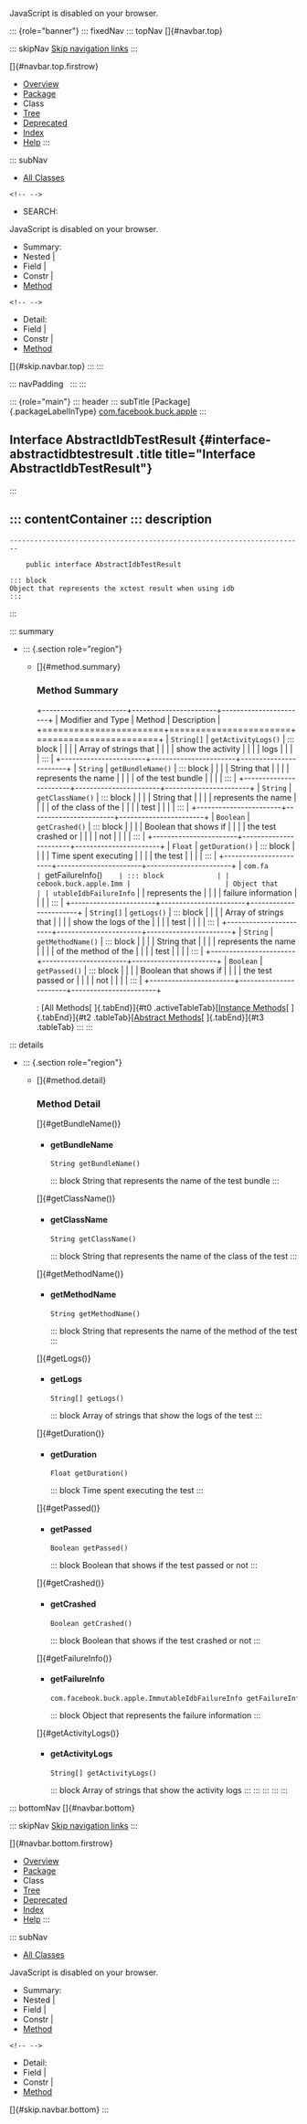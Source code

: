 <div>

JavaScript is disabled on your browser.

</div>

::: {role="banner"}
::: fixedNav
::: topNav
[]{#navbar.top}

::: skipNav
[Skip navigation links](#skip.navbar.top "Skip navigation links")
:::

[]{#navbar.top.firstrow}

-   [Overview](../../../../index.html)
-   [Package](package-summary.html)
-   Class
-   [Tree](package-tree.html)
-   [Deprecated](../../../../deprecated-list.html)
-   [Index](../../../../index-all.html)
-   [Help](../../../../help-doc.html)
:::

::: subNav
-   [All Classes](../../../../allclasses.html)

```{=html}
<!-- -->
```
-   SEARCH:

<div>

<div>

JavaScript is disabled on your browser.

</div>

</div>

<div>

-   Summary: 
-   Nested \| 
-   Field \| 
-   Constr \| 
-   [Method](#method.summary)

```{=html}
<!-- -->
```
-   Detail: 
-   Field \| 
-   Constr \| 
-   [Method](#method.detail)

</div>

[]{#skip.navbar.top}
:::
:::

::: navPadding
 
:::
:::

::: {role="main"}
::: header
::: subTitle
[Package]{.packageLabelInType} [com.facebook.buck.apple](package-summary.html)
:::

## Interface AbstractIdbTestResult {#interface-abstractidbtestresult .title title="Interface AbstractIdbTestResult"}
:::

::: contentContainer
::: description
-   

    ------------------------------------------------------------------------

        public interface AbstractIdbTestResult

    ::: block
    Object that represents the xctest result when using idb
    :::
:::

::: summary
-   ::: {.section role="region"}
    -   []{#method.summary}

        ### Method Summary

        +-----------------------+-----------------------+-----------------------+
        | Modifier and Type     | Method                | Description           |
        +=======================+=======================+=======================+
        | `String[]`            | `getActivityLogs()`   | ::: block             |
        |                       |                       | Array of strings that |
        |                       |                       | show the activity     |
        |                       |                       | logs                  |
        |                       |                       | :::                   |
        +-----------------------+-----------------------+-----------------------+
        | `String`              | `getBundleName()`     | ::: block             |
        |                       |                       | String that           |
        |                       |                       | represents the name   |
        |                       |                       | of the test bundle    |
        |                       |                       | :::                   |
        +-----------------------+-----------------------+-----------------------+
        | `String`              | `getClassName()`      | ::: block             |
        |                       |                       | String that           |
        |                       |                       | represents the name   |
        |                       |                       | of the class of the   |
        |                       |                       | test                  |
        |                       |                       | :::                   |
        +-----------------------+-----------------------+-----------------------+
        | `Boolean`             | `getCrashed()`        | ::: block             |
        |                       |                       | Boolean that shows if |
        |                       |                       | the test crashed or   |
        |                       |                       | not                   |
        |                       |                       | :::                   |
        +-----------------------+-----------------------+-----------------------+
        | `Float`               | `getDuration()`       | ::: block             |
        |                       |                       | Time spent executing  |
        |                       |                       | the test              |
        |                       |                       | :::                   |
        +-----------------------+-----------------------+-----------------------+
        | `com.fa               | `getFailureInfo()`    | ::: block             |
        | cebook.buck.apple.Imm |                       | Object that           |
        | utableIdbFailureInfo` |                       | represents the        |
        |                       |                       | failure information   |
        |                       |                       | :::                   |
        +-----------------------+-----------------------+-----------------------+
        | `String[]`            | `getLogs()`           | ::: block             |
        |                       |                       | Array of strings that |
        |                       |                       | show the logs of the  |
        |                       |                       | test                  |
        |                       |                       | :::                   |
        +-----------------------+-----------------------+-----------------------+
        | `String`              | `getMethodName()`     | ::: block             |
        |                       |                       | String that           |
        |                       |                       | represents the name   |
        |                       |                       | of the method of the  |
        |                       |                       | test                  |
        |                       |                       | :::                   |
        +-----------------------+-----------------------+-----------------------+
        | `Boolean`             | `getPassed()`         | ::: block             |
        |                       |                       | Boolean that shows if |
        |                       |                       | the test passed or    |
        |                       |                       | not                   |
        |                       |                       | :::                   |
        +-----------------------+-----------------------+-----------------------+

        : [All Methods[ ]{.tabEnd}]{#t0 .activeTableTab}[[Instance
        Methods](javascript:show(2);)[ ]{.tabEnd}]{#t2
        .tableTab}[[Abstract
        Methods](javascript:show(4);)[ ]{.tabEnd}]{#t3 .tableTab}
    :::
:::

::: details
-   ::: {.section role="region"}
    -   []{#method.detail}

        ### Method Detail

        []{#getBundleName()}

        -   #### getBundleName

            ``` methodSignature
            String getBundleName()
            ```

            ::: block
            String that represents the name of the test bundle
            :::

        []{#getClassName()}

        -   #### getClassName

            ``` methodSignature
            String getClassName()
            ```

            ::: block
            String that represents the name of the class of the test
            :::

        []{#getMethodName()}

        -   #### getMethodName

            ``` methodSignature
            String getMethodName()
            ```

            ::: block
            String that represents the name of the method of the test
            :::

        []{#getLogs()}

        -   #### getLogs

            ``` methodSignature
            String[] getLogs()
            ```

            ::: block
            Array of strings that show the logs of the test
            :::

        []{#getDuration()}

        -   #### getDuration

            ``` methodSignature
            Float getDuration()
            ```

            ::: block
            Time spent executing the test
            :::

        []{#getPassed()}

        -   #### getPassed

            ``` methodSignature
            Boolean getPassed()
            ```

            ::: block
            Boolean that shows if the test passed or not
            :::

        []{#getCrashed()}

        -   #### getCrashed

            ``` methodSignature
            Boolean getCrashed()
            ```

            ::: block
            Boolean that shows if the test crashed or not
            :::

        []{#getFailureInfo()}

        -   #### getFailureInfo

            ``` methodSignature
            com.facebook.buck.apple.ImmutableIdbFailureInfo getFailureInfo()
            ```

            ::: block
            Object that represents the failure information
            :::

        []{#getActivityLogs()}

        -   #### getActivityLogs

            ``` methodSignature
            String[] getActivityLogs()
            ```

            ::: block
            Array of strings that show the activity logs
            :::
    :::
:::
:::
:::

::: bottomNav
[]{#navbar.bottom}

::: skipNav
[Skip navigation links](#skip.navbar.bottom "Skip navigation links")
:::

[]{#navbar.bottom.firstrow}

-   [Overview](../../../../index.html)
-   [Package](package-summary.html)
-   Class
-   [Tree](package-tree.html)
-   [Deprecated](../../../../deprecated-list.html)
-   [Index](../../../../index-all.html)
-   [Help](../../../../help-doc.html)
:::

::: subNav
-   [All Classes](../../../../allclasses.html)

<div>

<div>

JavaScript is disabled on your browser.

</div>

</div>

<div>

-   Summary: 
-   Nested \| 
-   Field \| 
-   Constr \| 
-   [Method](#method.summary)

```{=html}
<!-- -->
```
-   Detail: 
-   Field \| 
-   Constr \| 
-   [Method](#method.detail)

</div>

[]{#skip.navbar.bottom}
:::
